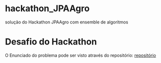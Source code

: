 # hackathon_JPAAgro
solução do Hackathon JPAAgro com ensemble de algoritmos


# Desafio do Hackathon
O Enunciado do problema pode ser visto através do repositório: [repositório](https://github.com/dsrg-icet/hackathon_JPAAgro)
